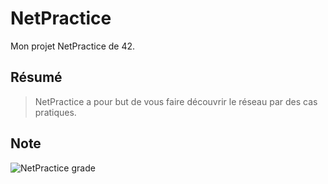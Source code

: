 # NetPractice
Mon projet NetPractice de 42.

## Résumé
> NetPractice a pour but de vous faire découvrir le réseau par des cas pratiques.

## Note
![NetPractice grade](https://badge42.vercel.app/api/v2/cl1kx405i014409ju8dq834q5/project/2432764)
